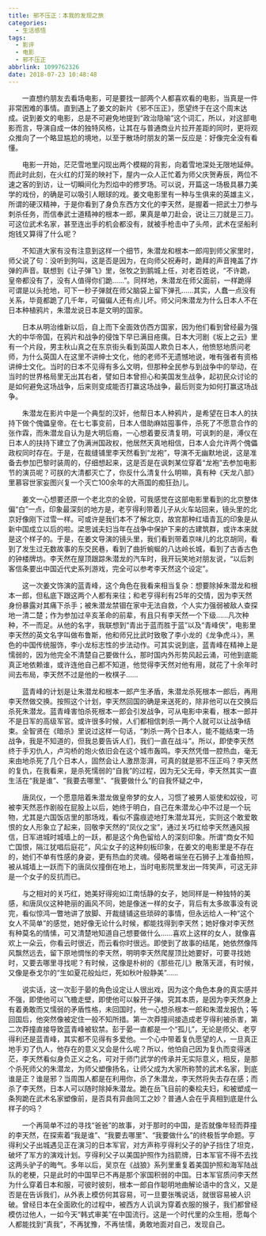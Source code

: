 ```yaml
---
title: 邪不压正：本我的发现之旅
categories:
  - 生活感悟
tags:
  - 影评
  - 电影
  - 邪不压正
abbrlink: 1099762326
date: 2018-07-23 10:48:48
---
```


&emsp;&emsp;一直想约朋友去看场电影，可是要找一部两个人都喜欢看的电影，当真是一件非常困难的事情。直到遇上了姜文的新片《邪不压正》，愿望终于在这个周末达成。说到姜文的电影，总是不可避免地提到“政治隐喻”这个词汇，所以，对这部电影而言，导演自成一体的独特风格，让其在与普通商业片拉开差距的同时，更将观众推向了一个略显尴尬的境地，以至于散场时朋友的第一反应是：好像完全没有看懂。

&emsp;&emsp;电影一开始，茫茫雪地里闪现出两个模糊的背影，向着雪地深处无限地延伸。而此时此刻，在火红的灯笼的映衬下，屋内一众人正忙着为师父庆贺寿辰，两位不速之客的到访，让一切瞬间化为烈焰中的修罗场。可以说，开篇这一场极具暴力美学的戏份，的确是可以吸引人眼球的戏。姜文电影里有一种与生俱来的英雄主义，所谓的硬汉精神，于是你看到了身负东西方文化的李天然，是握着一把武士刀参与刺杀任务，而信奉武士道精神的根本一郎，果真是单刀赴会，说让三刀就是三刀。可这位武术名家，甚至连出手的机会都没有，就被手枪击中了头颅，武术在坚船利炮钱又算得了什么呢？

&emsp;&emsp;不知道大家有没有注意到这样一个细节，朱潜龙和根本一郎闯到师父家里时，师父说了句：没听到狗叫，这是否是因为，在向师父祝寿时，跪拜的声音掩盖了炸弹的声音。联想到《让子弹飞》里，张牧之到鹅城上任，对老百姓说，“不许跪，皇帝都没有了，没有人值得你们跪……”。同样地，朱潜龙在师父面前，一样跪得可谓是以头抢地，可下一秒子弹就在师父脑袋上留下弹孔……其实，人蠢一点没有关系，毕竟都跪了几千年，可偏偏人还有点儿坏。师父问朱潜龙为什么日本人不在日本种植鸦片，朱潜龙说日本是文明的国家。

&emsp;&emsp;日本从明治维新以后，自上而下全面效仿西方国家，因为他们看到曾经最为强大的中华帝国，在鸦片和战争的侵蚀下早已满目疮痍。日本大河剧《坂上之云》里有一个片段，男主秋山真之在东京街头看到英国人欺负日本人，他愤怒地质问老师，为什么英国人在这里不讲绅士文化，他的老师不无遗憾地说，唯有强者有资格讲绅士文化。当时的日本不见得有多么文明，但那种全民参与到战争中的举动，在当时的世界格局里无出其右者，譬如日本曾担心和美国发生战争，起初民众讨论的是如何避免这场战争，后来则变成能否打赢这场战争，最后则变为如何打赢这场战争。

&emsp;&emsp;朱潜龙在影片中是一个典型的汉奸，他帮日本人种鸦片，是希望在日本人的扶持下做个傀儡皇帝。在七七事变前，日本人借助麻姑囤事件，杀死了不愿意合作的张作霖，而朱潜龙自认为是大明后裔，一心想着要反清复明，可讽刺的是，溥仪在日本人的扶持下建立了伪满洲国政权，他居然天真地相信，日本人会允许两个傀儡政权同时存在。于是，在裁缝铺里李天然看到“龙袍”，导演不无幽默地说，这是准备去参加巴黎时装周的，仔细想起来，这是否是在讽刺某位穿着“龙袍”去参加电影节的演员呢？可朕的大清都灭亡了，你反什么清复什么明嘛，真有种《天龙八部》里慕容世家妄图兴复一个灭亡100余年的大燕国的痴狂劲儿。

&emsp;&emsp;姜文一心想要还原一个老北京的全貌，可我感觉在这部电影里看到的北京整体偏“白”一点，印象最深刻的地方是，老亨得利带着儿子从火车站回来，镜头里的北京好像刚下过雪一样。可或许是我们本不了解北京，故宫那种红墙青瓦的印象是从新中国成立以后的啦。梁思诚夫妇当年在战争中保护下来的古建筑群，或许本来就是这个样子的。于是，在姜文导演的镜头里，我们看到带着京味儿的北京胡同，看到了发生过无数故事的东交民巷，看到了曲折蜿蜒的八达岭长城，看到了古香古色的钟楼牌坊。李天然在屋顶跟踪朱潜龙的汽车时，我开玩笑地对朋友说，“以后刺客信条要出中国近代史系列游戏，完全可以参考李天然这个设定”。

&emsp;&emsp;这一次姜文饰演的蓝青峰，这个角色在我看来相当复杂：想要除掉朱潜龙和根本一郎，但私底下跟这两个人都有来往；和老亨得利有25年的交情，因为李天然身份暴露对其痛下杀手；被朱潜龙禁锢在家中无法自救，个人实力强弱被敌人查探地一清二楚；作为参加过辛亥革命的前辈，有且只有李天然一个下级……凡次种种，不一而足。从他的名字，我联想到“青出于蓝而胜于蓝”以及“青峰侠”，电影里李天然的英文名字叫做布鲁斯，他和师兄比武时致敬了李小龙的《龙争虎斗》，黑色的中国传统服饰，李小龙标志性的步法动作。可其实说到底，蓝青峰在精神上是懦弱的，因为他完全不清楚自己要做什么，那时国内外形势风起云涌，可他到底能真正地依赖谁，或许连他自己都不知道，他觉得李天然对他有用，就花了十余年时间去布局，李天然不过是他的一枚棋子……

&emsp;&emsp;蓝青峰的计划是让朱潜龙和根本一郎产生矛盾，朱潜龙杀死根本一郎后，再用李天然做交换。按照这个计划，李天然回国的确是来送死的，除非他可以在交换后杀死朱潜龙。蓝青峰害怕杀死根本一郎会引发战争，可从电影中来看，根本一郎并不是日军的高级军官。或许很多时候，人们都相信刺杀一两个人就可以让战争结束。全智贤在《暗杀》里说过这样一句话，“刺杀一两个日本人，能不能结束一场战争，我是不知道的，但我总要告诉人们，我们一直在战斗”。所以，即使李天然终于手刃仇人，卢沟桥的炮火依旧会在这个城市轰鸣。李天然凭借一腔热血，毫无来由地杀死了几个日本人，固然会让人激昂澎湃，可真的就是邪不压正吗？李天然的复仇，在我看来，是杀死懦弱的“自我”的过程，因为无父无母，李天然其实一直生活在“我是谁”、“我要去哪里”、“我要做什么”的自我怀疑之中，

&emsp;&emsp;唐凤仪，一个愿意陪着朱潜龙做皇帝梦的女人，习惯了被男人驱使和奴役，可被李天然恶作剧般在屁股上以后，她终于明白，自己在朱潜龙心中不过是一个玩物，尤其是六国饭店里的那场戏，看似不露痕迹地打朱潜龙耳光，实则这个敢爱敢恨的女人形象立了起来，回敬李天然的“凤仪之宝”，通过关巧红给李天然通风报信，日军进城时城墙上的一跃，都是这个角色留给人的深刻印象。所谓“商女不知亡国恨，隔江犹唱后庭花”，风尘女子的这种刻板印象，在姜文的电影里是不存在的，她们不单有性感的身姿，更有热血的灵魂。侵略者端坐在石狮子上准备拍照，被从城墙上一跃而下的唐凤仪撞倒在地上，当时电影院里发出一阵笑声，可这无非是一个女子的反抗而已。

&emsp;&emsp;与之相对的关巧红，她美好得宛如江南恬静的女子，她同样是一种独特的美感，和唐凤仪这种艳丽的画风不同，她是像迷一样的女子，背后有太多故事没有说完，看似惊鸿一瞥地讲了放脚、开裁缝铺这些琐碎的事情，但永远给人一种“这个女人不简单”的感觉，她好像无论什么时候，都能找得到李天然；她好像对李天然有种莫名的情愫，可又清楚地知道自己想要做什么……喜欢上这样的女人，就像喜欢上一朵云，你看云时很近，而云看你时很远。即使到了故事的结尾，她依然像阵风飘然远去，留下原地惆怅的李天然，明明李天然爬屋顶比她要好，可要寻找她时，又要去哪里寻找呢？有时候，这像是朴树的《那些花儿》散落天涯，有时候，又像是泰戈尔的“生如夏花般灿烂，死如秋叶般静美”……

&emsp;&emsp;说实话，这一次彭于晏的角色设定让人很出戏，因为这个角色本身的真实感并不强，即使他可以飞檐走壁，即使他可以躲开子弹。究其本质，是因为李天然身上有着勇敢而又懦弱的矛盾性格，未回国时，他一心想杀根本一郎和朱潜龙报仇；等回国后，他突然像被定住一般不知所措。第一次莽撞间接造成老亨得利被杀害，第二次莽撞直接导致蓝青峰被软禁。彭于晏一直都是一个“孤儿”，无论是师父、老亨得利还是蓝青峰，其实都不见得有多爱他。一个心中带着复仇愿望的人，一旦真正地手刃了仇人，他存在的意义又会是什么呢？所以，他怕自己因为复仇而变得迷茫，李天然看似身负正义之名，可对于师门武学的传承并无实际意义，相反，是那个杀死师父的朱潜龙，为师父塑像扬名，让师父成为大家所称赞的武术名家，到底谁是正？谁是邪？当周围人都是在利用你，杀了朱潜龙，李天然将失去存在感；而杀了李天然，日本人可以随时除掉朱潜龙。跪在岳飞目前的秦桧夫妇，和被塑成一条狗跪在武术名家塑像前，是否具有异曲同工之妙？普通人会在乎真相到底是什么样子的吗？

&emsp;&emsp;一个再简单不过的寻找“爸爸”的故事，对于那时的中国，是否就像年轻而莽撞的李天然，在探索着“我是谁”、“我要去哪里”、“我要做什么”的终极哲学命题。亨得利父子出城遇见正在演习的日本军官，对方声称亨得利父子的驴子挡住了坦克，破坏了军方的演戏计划。亨得利父子以美国护照作为挡箭牌，日本军官不得不去找这两头驴子的晦气。多年以后，吴京在《战狼》系列里重复着美国护照和海军陆战队的老梗，只是此时的中国早已不再是那个家国积弱的中国。日本军官质问李天然为什么穿着日本和服，可彼时彼刻，根本一郎自作聪明地曲解论语中的含义，又是否是在告诉我们，从外表上模仿何其容易，可一旦要张嘴说话，就很容易被人识破。曾经日本在全面欧化的过程中，被西方人讥讽为穿着衣服的猴子，我们都曾经模仿过他人，一如今天“韩式审美”在中国流行。这是一个时代里的众生相，愿每个人都能找到“真我”，不再犹豫，不再怯懦，勇敢地面对自己，发现自己。

